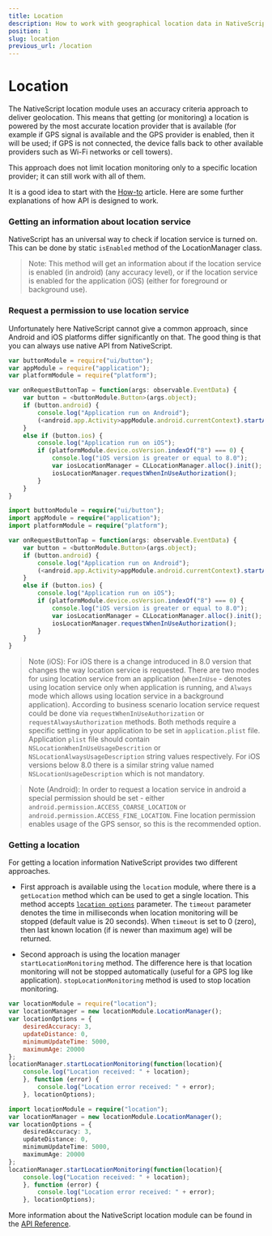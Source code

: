 ```yaml
---
title: Location
description: How to work with geographical location data in NativeScript.
position: 1
slug: location
previous_url: /location
---
```


# Location

The NativeScript location module uses an accuracy criteria approach to deliver geolocation. This means that getting (or monitoring) a location is powered by the most accurate location provider that is available (for example if GPS signal is available and the GPS provider is enabled, then it will be used; if GPS is not connected, the device falls back to other available providers such as Wi-Fi networks or cell towers).

This approach does not limit location monitoring only to a specific location provider; it can still work with all of them.

It is a good idea to start with the [How-to]({{site.baseurl}}/ApiReference/location/HOW-TO.md) article. Here are some further explanations of how API is designed to work.

### Getting an information about location service

NativeScript has an universal way to check if location service is turned on. This can be done by static `isEnabled` method of the LocationManager class.

> Note: This method will get an information about if the location service is enabled (in android) (any accuracy level), or if the location service is enabled for the application (iOS) (either for foreground or background use).

### Request a permission to use location service

Unfortunately here NativeScript cannot give a common approach, since Android and iOS platforms differ significantly on that.
The good thing is that you can always use native API from NativeScript.

``` JavaScript
var buttonModule = require("ui/button");
var appModule = require("application");
var platformModule = require("platform");

var onRequestButtonTap = function(args: observable.EventData) {
    var button = <buttonModule.Button>(args.object);
    if (button.android) {
        console.log("Application run on Android");
        (<android.app.Activity>appModule.android.currentContext).startActivityForResult(new android.content.Intent(android.provider.Settings.ACTION_LOCATION_SOURCE_SETTINGS), 0);
    }
    else if (button.ios) {
        console.log("Application run on iOS");
        if (platformModule.device.osVersion.indexOf("8") === 0) {
            console.log("iOS version is greater or equal to 8.0");
            var iosLocationManager = CLLocationManager.alloc().init();
            iosLocationManager.requestWhenInUseAuthorization();
        }
    }
}
```
``` TypeScript
import buttonModule = require("ui/button");
import appModule = require("application");
import platformModule = require("platform");

var onRequestButtonTap = function(args: observable.EventData) {
    var button = <buttonModule.Button>(args.object);
    if (button.android) {
        console.log("Application run on Android");
        (<android.app.Activity>appModule.android.currentContext).startActivityForResult(new android.content.Intent(android.provider.Settings.ACTION_LOCATION_SOURCE_SETTINGS), 0);
    }
    else if (button.ios) {
        console.log("Application run on iOS");
        if (platformModule.device.osVersion.indexOf("8") === 0) {
            console.log("iOS version is greater or equal to 8.0");
            var iosLocationManager = CLLocationManager.alloc().init();
            iosLocationManager.requestWhenInUseAuthorization();
        }
    }
}
```

> Note (iOS): For iOS there is a change introduced in 8.0 version that changes the way location service is requested. There are two modes for using location service from an application (`WhenInUse` - denotes using location service only when application is running, and `Always` mode which allows using location service in a background application). According to business scenario location service request could be done via `requestWhenInUseAuthorization` or `requestAlwaysAuthorization` methods. Both methods require a specific setting in your application to be set in `application.plist` file. Application `plist` file should contain `NSLocationWhenInUseUsageDescrition` or `NSLocationAlwaysUsageDescription` string values respectively. For iOS versions below 8.0 there is a similar string value named `NSLocationUsageDescription` which is not mandatory.

> Note (Android): In order to request a location service in android a special permission should be set - either `android.permission.ACCESS_COARSE_LOCATION` or `android.permission.ACCESS_FINE_LOCATION`. Fine location permission enables usage of the GPS sensor, so this is the recommended option.

### Getting a location
For getting a location information NativeScript provides two different approaches.

* First approach is available using the `location` module, where there is a `getLocation` method which can be used to get a single location. This method accepts [`location options`]({{site.baseurl}}/ApiReference/location/Options.md) parameter. The `timeout` parameter denotes the time in milliseconds when location monitoring will be stopped (default value is 20 seconds). When `timeout` is set to 0 (zero), then last known location (if is newer than maximum age) will be returned.

* Second approach is using the location manager `startLocationMonitoring` method. The difference here is that location monitoring will not be stopped automatically (useful for a GPS log like application). `stopLocationMonitoring` method is used to stop location monitoring.

``` JavaScript
var locationModule = require("location");
var locationManager = new locationModule.LocationManager();
var locationOptions = {
    desiredAccuracy: 3,
    updateDistance: 0,
    minimumUpdateTime: 5000,
    maximumAge: 20000
};
locationManager.startLocationMonitoring(function(location){
    console.log("Location received: " + location);
    }, function (error) {
        console.log("Location error received: " + error);
    }, locationOptions);
```
``` TypeScript
import locationModule = require("location");
var locationManager = new locationModule.LocationManager();
var locationOptions = {
    desiredAccuracy: 3,
    updateDistance: 0,
    minimumUpdateTime: 5000,
    maximumAge: 20000
};
locationManager.startLocationMonitoring(function(location){
    console.log("Location received: " + location);
    }, function (error) {
        console.log("Location error received: " + error);
    }, locationOptions);
```

More information about the NativeScript location module can be found in the [API Reference]({{site.baseurl}}/ApiReference/location/location.md).
